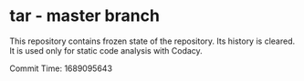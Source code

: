 # tar - master branch

This repository contains frozen state of the repository.
Its history is cleared. It is used only for static code
analysis with Codacy.

Commit Time: 1689095643